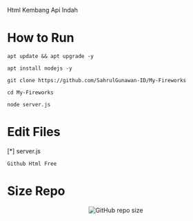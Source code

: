 Html Kembang Api Indah
# How to Run
````
apt update && apt upgrade -y
````
````
apt install nodejs -y
````
````
git clone https://github.com/SahrulGunawan-ID/My-Fireworks
````
````
cd My-Fireworks
````
````
node server.js
````
# Edit Files
[*] server.js

````
Github Html Free
````
# Size Repo
<center>
<img alt="GitHub repo size" src="https://img.shields.io/github/repo-size/SahrulGunawan-ID/My-Fireworks?color=red&label=FILES%20TOTALS%20&logo=Github%20Repo&logoColor=green&style=for-the-badge">
</center>
